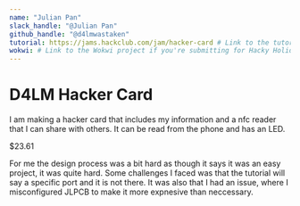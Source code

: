 ```yaml
---
name: "Julian Pan"
slack_handle: "@Julian Pan"
github_handle: "@d4lmwastaken"
tutorial: https://jams.hackclub.com/jam/hacker-card # Link to the tutorial if you used one
wokwi: # Link to the Wokwi project if you're submitting for Hacky Holidays
---
```


# D4LM Hacker Card

<!-- Describe your board in 2-3 sentences. What are you making? What will it do? -->
I am making a hacker card that includes my information and a nfc reader that I can share with others. It can be read from the phone and has an LED.
<!-- How much is it going to cost? -->
$23.61
<!-- Tell us a little bit about your design process. What were some challenges? What helped? ***Totally optional*** -->
For me the design process was a bit hard as though it says it was an easy project, it was quite hard. Some challenges I faced was that the tutorial will say a specific port and it is not there. It was also that I had an issue, where I misconfigured JLPCB to make it more expnesive than neccessary.
